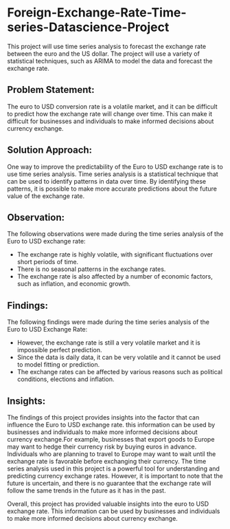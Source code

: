 # Foreign-Exchange-Rate-Time-series-Datascience-Project
This project will use time series analysis to forecast the exchange rate between the euro and the US dollar. The project will use a variety of statistical techniques, such as ARIMA to model the data and forecast the exchange rate.
## Problem Statement:
The euro to USD conversion rate is a volatile market, and it can be difficult to predict how the exchange rate will change over time. This can make it difficult for businesses and individuals to make informed decisions about currency exchange.
## Solution Approach:
One way to improve the predictability of the Euro to USD exchange rate is to use time series analysis. Time series analysis is a statistical technique that can be used to identify patterns in data over time. By identifying these patterns, it is possible to make more accurate predictions about the future value of the exchange rate.
## Observation:
The following observations were made during the time series analysis of the Euro to USD exchange rate:
* The exchange rate is highly volatile, with significant fluctuations over short periods of time.
* There is no seasonal patterns in the exchange rates.
* The exchange rate is also affected by a number of economic factors, such as inflation, and economic growth.
## Findings:
The following findings were made during the time series analysis of the Euro to USD Exchange Rate:
* However, the exchange rate is still a very volatile market and it is impossible perfect prediction.
* Since the data is daily data, it can be very volatile and it cannot be used to model fitting or prediction.
* The exchange rates can be affected by various reasons such as political conditions, elections and inflation.
## Insights:
The findings of this project provides insights into the factor that can influence the Euro to USD exchange rate. this information can be used by businesses and individuals to make more informed decisions about currency exchange.For example, businesses that export goods to Europe may want to hedge their currency risk by buying euros in advance. Individuals who are planning to travel to Europe may want to wait until the exchange rate is favorable before exchanging their currency. The time series analysis used in this project is a powerful tool for understanding and predicting currency exchange rates. However, it is important to note that the future is uncertain, and there is no guarantee that the exchange rate will follow the same trends in the future as it has in the past.

Overall, this project has provided valuable insights into the euro to USD exchange rate. This information can be used by businesses and individuals to make more informed decisions about currency exchange. 
